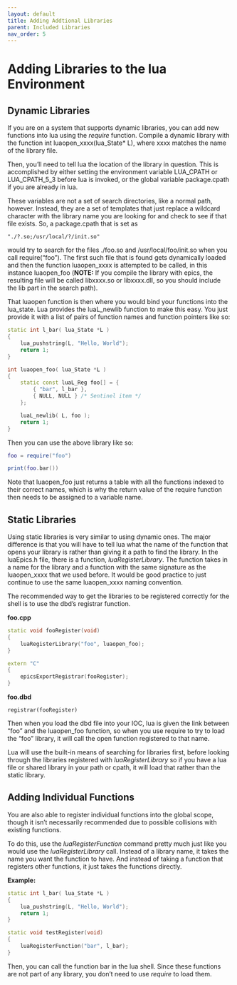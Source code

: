 ```yaml
---
layout: default
title: Adding Addtional Libraries
parent: Included Libraries
nav_order: 5
---
```



# Adding Libraries to the lua Environment

Dynamic Libraries
-----------------

If you are on a system that supports dynamic libraries, you can add new
functions into lua using the *require* function. Compile a dynamic
library with the function int luaopen_xxxx(lua_State\* L), where xxxx
matches the name of the library file.

Then, you’ll need to tell lua the location of the library in question.
This is accomplished by either setting the environment variable
LUA_CPATH or LUA_CPATH_5_3 before lua is invoked, or the global variable
package.cpath if you are already in lua.

These variables are not a set of search directories, like a normal path,
however. Instead, they are a set of templates that just replace a
wildcard character with the library name you are looking for and check
to see if that file exists. So, a package.cpath that is set as

```
"./?.so;/usr/local/?/init.so"
```

would try to search for the files ./foo.so and /usr/local/foo/init.so
when you call require(“foo”). The first such file that is found gets
dynamically loaded and then the function luaopen_xxxx is attempted to be
called, in this instance luaopen_foo (**NOTE:** If you compile the
library with epics, the resulting file will be called libxxxx.so or
libxxxx.dll, so you should include the lib part in the search path).

That luaopen function is then where you would bind your functions into
the lua_state. Lua provides the luaL_newlib function to make this easy.
You just provide it with a list of pairs of function names and function
pointers like so:

```c++
static int l_bar( lua_State *L )
{
    lua_pushstring(L, "Hello, World");
    return 1;
}

int luaopen_foo( lua_State *L )
{
    static const luaL_Reg foo[] = {
        { "bar", l_bar },
        { NULL, NULL } /* Sentinel item */
    };

    luaL_newlib( L, foo );
    return 1;
}
```
    
Then you can use the above library like so:


```lua
foo = require("foo")

print(foo.bar())
```

Note that luaopen_foo just returns a table with all the functions
indexed to their correct names, which is why the return value of the
require function then needs to be assigned to a variable name.


Static Libraries
----------------

Using static libraries is very similar to using dynamic ones. The major
difference is that you will have to tell lua what the name of the
function that opens your library is rather than giving it a path to find
the library. In the luaEpics.h file, there is a function,
*luaRegisterLibrary*. The function takes in a name for the library and a
function with the same signature as the luaopen_xxxx that we used
before. It would be good practice to just continue to use the same
luaopen_xxxx naming convention.

The recommended way to get the libraries to be registered correctly for
the shell is to use the dbd’s registrar function.

**foo.cpp**

```c++
static void fooRegister(void)
{
    luaRegisterLibrary("foo", luaopen_foo);
}

extern "C"
{
    epicsExportRegistrar(fooRegister);
}
```

**foo.dbd**

```
registrar(fooRegister)
```
    
Then when you load the dbd file into your IOC, lua is given the link
between “foo” and the luaopen_foo function, so when you use require to
try to load the “foo” library, it will call the open function registered
to that name.

Lua will use the built-in means of searching for libraries first, before
looking through the libraries registered with *luaRegisterLibrary* so if
you have a lua file or shared library in your path or cpath, it will
load that rather than the static library.


Adding Individual Functions
---------------------------

You are also able to register individual functions into the global
scope, though it isn’t necessarily recommended due to possible
collisions with existing functions.

To do this, use the *luaRegisterFunction* command pretty much just like
you would use the *luaRegisterLibrary* call. Instead of a library name,
it takes the name you want the function to have. And instead of taking a
function that registers other functions, it just takes the functions
directly.

**Example:**

```c++
static int l_bar( lua_State *L )
{
    lua_pushstring(L, "Hello, World");
    return 1;
}

static void testRegister(void)
{
    luaRegisterFunction("bar", l_bar);
}
```
    
Then, you can call the function bar in the lua shell. Since these
functions are not part of any library, you don’t need to use *require*
to load them.
